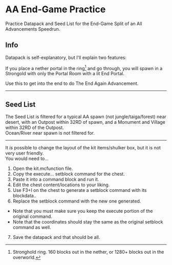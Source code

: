 # AA End-Game Practice
Practice Datapack and Seed List for the End-Game Split of an All Advancements Speedrun.

## Info  
Datapack is self-explanatory, but I'll explain two features:

If you place a nether portal in the ring[^1] and go through, you will spawn in a Strongold with only the Portal Room with a lit End Portal.  

Use this to get into the end to do The End Again Advancement. 

---

## Seed List

The Seed List is filtered for a typical AA spawn (not jungle/taiga/forest) near desert, with an Outpost within 32RD of spawn, and a Monument and Village within 32RD of the Outpost.  
Ocean/River near spawn is not filtered for.  

---

It *is* possible to change the layout of the kit items/shulker box, but it is not very user friendly.  
You would need to...
1. Open the kit.mcfunction file.  
2. Copy the execute... setblock command for the chest.  
3. Paste it into a command block and run it.  
4. Edit the chest content/locations to your liking.  
5. Use F3+I on the chest to generate a setblock command with its blockdata..  
6. Replace the setblock command with the new one generated.  
  - Note that you must make sure you keep the execute portion of the original command.  
  - Note that the coordinates should stay the same as the original setblock command as well.  
7. Save the datapack and that should be all. 


[^1]: Stronghold ring. 160 blocks out in the nether, or 1280+ blocks out in the overworld.
